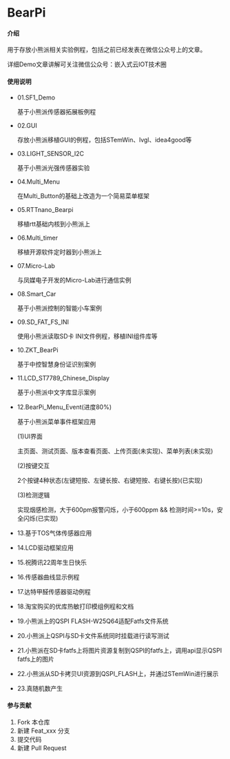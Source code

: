 # BearPi

#### 介绍
用于存放小熊派相关实验例程，包括之前已经发表在微信公众号上的文章。

详细Demo文章讲解可关注微信公众号：嵌入式云IOT技术圈

#### 使用说明

- 01.SF1_Demo

  基于小熊派传感器拓展板例程

- 02.GUI

  存放小熊派移植GUI的例程，包括STemWin、lvgl、idea4good等

- 03.LIGHT_SENSOR_I2C

  基于小熊派光强传感器实验

- 04.Multi_Menu

  在Multi_Button的基础上改造为一个简易菜单框架

- 05.RTTnano_Bearpi

  移植rtt基础内核到小熊派上

- 06.Multi_timer

  移植开源软件定时器到小熊派上

- 07.Micro-Lab

  与凤媒电子开发的Micro-Lab进行通信实例

- 08.Smart_Car

  基于小熊派控制的智能小车案例

- 09.SD_FAT_FS_INI

  使用小熊派读取SD卡 INI文件例程，移植INI组件库等

- 10.ZKT_BearPi

  基于中控智慧身份证识别案例

- 11.LCD_ST7789_Chinese_Display

  基于小熊派中文字库显示案例

- 12.BearPi_Menu_Event(进度80%)

  基于小熊派菜单事件框架应用

  (1)UI界面

  主页面、测试页面、版本查看页面、上传页面(未实现)、菜单列表(未实现)

  (2)按键交互

  2个按键4种状态(左键短按、左键长按、右键短按、右键长按)(已实现)

  (3)检测逻辑

  实现烟感检测，大于600pm报警闪烁，小于600ppm && 检测时间>=10s，安全闪烁(已实现)

- 13.基于TOS气体传感器应用

- 14.LCD驱动框架应用

- 15.祝腾讯22周年生日快乐

- 16.传感器曲线显示例程

- 17.达特甲醛传感器驱动例程

- 18.淘宝购买的优库热敏打印模组例程和文档

- 19.小熊派上的QSPI FLASH-W25Q64适配Fatfs文件系统

- 20.小熊派上QSPI与SD卡文件系统同时挂载进行读写测试

- 21.小熊派在SD卡fatfs上将图片资源复制到QSPI的fatfs上，调用api显示QSPI fatfs上的图片

- 22.小熊派从SD卡拷贝UI资源到QSPI_FLASH上，并通过STemWin进行展示

- 23.真随机数产生

#### 参与贡献

1.  Fork 本仓库
2.  新建 Feat_xxx 分支
3.  提交代码
4.  新建 Pull Request
